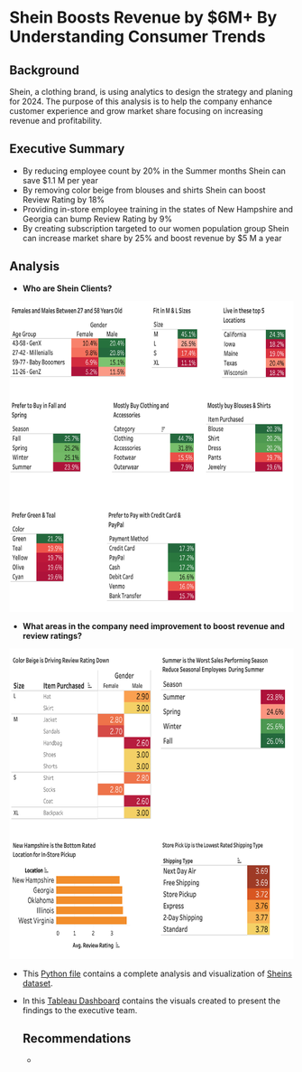 # Shein Boosts Revenue by $6M+ By Understanding Consumer Trends

## Background

Shein, a clothing brand, is using analytics to design the strategy and planing for 2024.  The purpose of this analysis is to help the company enhance customer experience and grow market share focusing on increasing revenue and profitability.

## Executive Summary

* By reducing employee count by 20% in the Summer months Shein can save $1.1 M per year
* By removing color beige from blouses and shirts Shein can boost Review Rating by 18%
* Providing in-store employee training in the states of New Hampshire and Georgia can bump Review Rating by 9%
* By creating subscription targeted to our women population group Shein can increase market share by 25% and boost revenue by $5 M a year

## Analysis

* **Who are Shein Clients?**



<img src= "https://github.com/NataliaVelasquez18/boosting_revenue_by_understanding_consumer_trends/blob/main/screenshots/clients2.png" width="680" height="550" />


* **What areas in the company need improvement to boost revenue and review ratings?**


<img src= "https://github.com/NataliaVelasquez18/boosting_revenue_by_understanding_consumer_trends/blob/main/screenshots/improvement.png" width="680" height="550" />


* This [Python file](https://github.com/NataliaVelasquez18/boosting_revenue_by_understanding_consumer_trends/blob/main/Consumer_trends_EDA_and_Visualization.ipynb) contains a complete analysis and visualization of [Sheins dataset](https://github.com/NataliaVelasquez18/boosting_revenue_by_understanding_consumer_trends/blob/main/shopping_trends_updated.csv).

* In this [Tableau Dashboard]([https://public.tableau.com/app/profile/natalia.velasquez7860/viz/BoostingRevenueforShein-ImprovementOpportunity/improvement 'Tableau Dashboard') contains the visuals created to present the findings to the executive team.


  ## Recommendations

  * 
